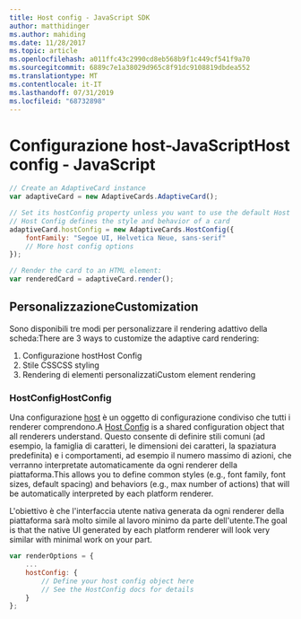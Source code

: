 ```yaml
---
title: Host config - JavaScript SDK
author: matthidinger
ms.author: mahiding
ms.date: 11/28/2017
ms.topic: article
ms.openlocfilehash: a011ffc43c2990cd8eb568b9f1c449cf541f9a70
ms.sourcegitcommit: 6889c7e1a38029d965c8f91dc9108819dbdea552
ms.translationtype: MT
ms.contentlocale: it-IT
ms.lasthandoff: 07/31/2019
ms.locfileid: "68732898"
---
```

# <a name="host-config---javascript"></a><span data-ttu-id="d15c5-102">Configurazione host-JavaScript</span><span class="sxs-lookup"><span data-stu-id="d15c5-102">Host config - JavaScript</span></span>

```js
// Create an AdaptiveCard instance
var adaptiveCard = new AdaptiveCards.AdaptiveCard();

// Set its hostConfig property unless you want to use the default Host Config
// Host Config defines the style and behavior of a card
adaptiveCard.hostConfig = new AdaptiveCards.HostConfig({
    fontFamily: "Segoe UI, Helvetica Neue, sans-serif"
    // More host config options
});

// Render the card to an HTML element:
var renderedCard = adaptiveCard.render();
```

## <a name="customization"></a><span data-ttu-id="d15c5-103">Personalizzazione</span><span class="sxs-lookup"><span data-stu-id="d15c5-103">Customization</span></span>

<span data-ttu-id="d15c5-104">Sono disponibili tre modi per personalizzare il rendering adattivo della scheda:</span><span class="sxs-lookup"><span data-stu-id="d15c5-104">There are 3 ways to customize the adaptive card rendering:</span></span> 
1. <span data-ttu-id="d15c5-105">Configurazione host</span><span class="sxs-lookup"><span data-stu-id="d15c5-105">Host Config</span></span>
2. <span data-ttu-id="d15c5-106">Stile CSS</span><span class="sxs-lookup"><span data-stu-id="d15c5-106">CSS styling</span></span>
3. <span data-ttu-id="d15c5-107">Rendering di elementi personalizzati</span><span class="sxs-lookup"><span data-stu-id="d15c5-107">Custom element rendering</span></span>

### <a name="hostconfig"></a><span data-ttu-id="d15c5-108">HostConfig</span><span class="sxs-lookup"><span data-stu-id="d15c5-108">HostConfig</span></span> 

<span data-ttu-id="d15c5-109">Una configurazione [host](../../../rendering-cards/host-config.md) è un oggetto di configurazione condiviso che tutti i renderer comprendono.</span><span class="sxs-lookup"><span data-stu-id="d15c5-109">A [Host Config](../../../rendering-cards/host-config.md) is a shared configuration object that all renderers understand.</span></span> <span data-ttu-id="d15c5-110">Questo consente di definire stili comuni (ad esempio, la famiglia di caratteri, le dimensioni dei caratteri, la spaziatura predefinita) e i comportamenti, ad esempio il numero massimo di azioni, che verranno interpretate automaticamente da ogni renderer della piattaforma.</span><span class="sxs-lookup"><span data-stu-id="d15c5-110">This allows you to define common styles (e.g., font family, font sizes, default spacing) and behaviors (e.g., max number of actions) that will be automatically interpreted by each platform renderer.</span></span> 

<span data-ttu-id="d15c5-111">L'obiettivo è che l'interfaccia utente nativa generata da ogni renderer della piattaforma sarà molto simile al lavoro minimo da parte dell'utente.</span><span class="sxs-lookup"><span data-stu-id="d15c5-111">The goal is that the native UI generated by each platform renderer will look very similar with minimal work on your part.</span></span>

```javascript
var renderOptions = {
    ...
    hostConfig: {
        // Define your host config object here
        // See the HostConfig docs for details
    }
};
```
